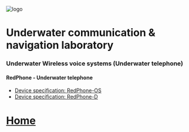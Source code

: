 ![logo](https://avatars3.githubusercontent.com/u/25752083?s=200&v=4)

# Underwater communication & navigation laboratory

### Underwater Wireless voice systems (Underwater telephone)
#### RedPhone - Underwater telephone
* [Device specification: RedPhone-OS](https://ucnl.github.io/Docs/EN/RedPhone/RedPhone-OS_specification_en.pdf)
* [Device specification: RedPhone-D](https://ucnl.github.io/Docs/EN/RedPhone/RedPhone-D_specification_en.pdf)  

# [Home](README.md)
